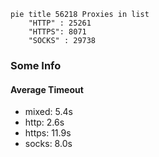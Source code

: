 
```mermaid
pie title 56218 Proxies in list
    "HTTP" : 25261
    "HTTPS": 8071
    "SOCKS" : 29738
```

### Some Info
#### Average Timeout

- mixed: 5.4s
- http: 2.6s
- https: 11.9s
- socks: 8.0s
